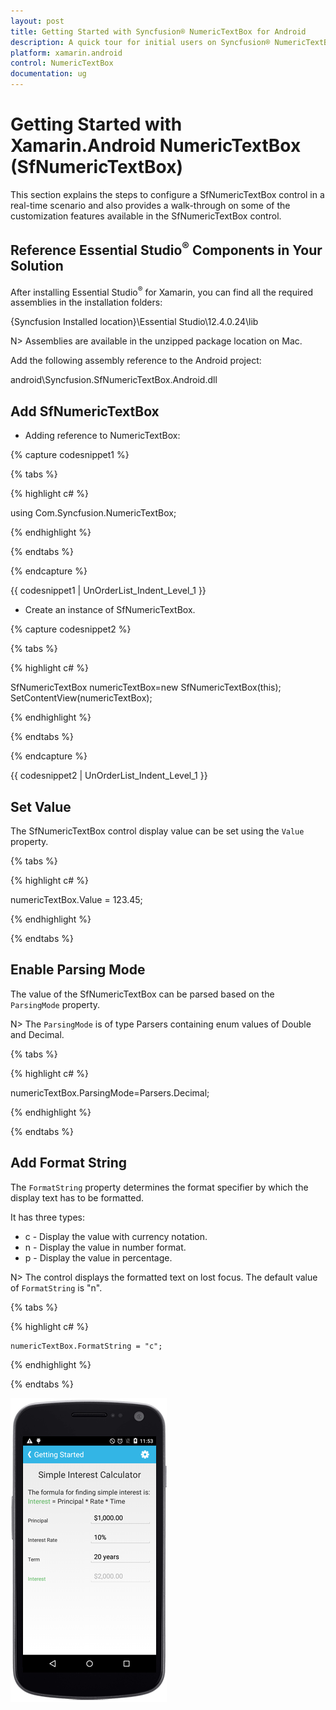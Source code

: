 ```yaml
---
layout: post
title: Getting Started with Syncfusion® NumericTextBox for Android
description: A quick tour for initial users on Syncfusion® NumericTextBox (SfNumericTextBox) control for Xamarin.Android platform
platform: xamarin.android
control: NumericTextBox
documentation: ug
---
```


# Getting Started with Xamarin.Android NumericTextBox (SfNumericTextBox)

This section explains the steps to configure a SfNumericTextBox control in a real-time scenario and also provides a walk-through on some of the customization features available in the SfNumericTextBox control.

## Reference Essential Studio<sup>®</sup> Components in Your Solution

After installing Essential Studio<sup>®</sup> for Xamarin, you can find all the required assemblies in the installation folders:

{Syncfusion Installed location}\Essential Studio\12.4.0.24\lib

N> Assemblies are available in the unzipped package location on Mac.

Add the following assembly reference to the Android project:

android\Syncfusion.SfNumericTextBox.Android.dll

## Add SfNumericTextBox

* Adding reference to NumericTextBox:

{% capture codesnippet1 %}
 
{% tabs %}

{% highlight c# %}

using Com.Syncfusion.NumericTextBox; 

{% endhighlight %}

{% endtabs %}

{% endcapture %}

{{ codesnippet1 | UnOrderList_Indent_Level_1 }}

* Create an instance of SfNumericTextBox.

{% capture codesnippet2 %}
 
{% tabs %}

{% highlight c# %}

SfNumericTextBox numericTextBox=new SfNumericTextBox(this);
SetContentView(numericTextBox);

{% endhighlight %}

{% endtabs %}

{% endcapture %}

{{ codesnippet2 | UnOrderList_Indent_Level_1 }}

## Set Value

The SfNumericTextBox control display value can be set using the `Value` property.

{% tabs %}

{% highlight c# %}

numericTextBox.Value = 123.45;

{% endhighlight %}

{% endtabs %}


## Enable Parsing Mode

The value of the SfNumericTextBox can be parsed based on the `ParsingMode` property. 

N> The `ParsingMode` is of type Parsers containing enum values of Double and Decimal.

{% tabs %}

{% highlight c# %}

numericTextBox.ParsingMode=Parsers.Decimal;
	
{% endhighlight %}

{% endtabs %}

## Add Format String

The `FormatString` property determines the format specifier by which the display text has to be formatted. 

It has three types:

* c - Display the value with currency notation.
* n - Display the value in number format.
* p - Display the value in percentage.

N> The control displays the formatted text on lost focus. The default value of `FormatString` is "n".

{% tabs %}

{% highlight c# %}

	numericTextBox.FormatString = "c";

{% endhighlight %}

{% endtabs %}

![Xamarin.Android NumericTextBox Getting Started](images/gettingstarted.png)
